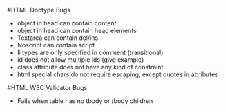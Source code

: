 #HTML Doctype Bugs

- object in head can contain content
- object in head can contain head elements
- Textarea can contain del/ins
- Noscript can contain script
- li types are only specified in comment (transitional)
- id does not allow multiple ids (give example)
- class attribute does not have any kind of constraint
- html special chars do not require escaping, except quotes in attributes

#HTML W3C Validator Bugs

- Fails when table has no tbody or tbody children
